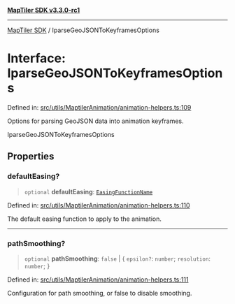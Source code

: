 [**MapTiler SDK v3.3.0-rc1**](../README.md)

***

[MapTiler SDK](../README.md) / IparseGeoJSONToKeyframesOptions

# Interface: IparseGeoJSONToKeyframesOptions

Defined in: [src/utils/MaptilerAnimation/animation-helpers.ts:109](https://github.com/maptiler/maptiler-sdk-js/blob/d9cb958ebf063ecde2f6f583eb172e5a83460e6a/src/utils/MaptilerAnimation/animation-helpers.ts#L109)

Options for parsing GeoJSON data into animation keyframes.

 IparseGeoJSONToKeyframesOptions

## Properties

### defaultEasing?

> `optional` **defaultEasing**: [`EasingFunctionName`](../enumerations/EasingFunctionName.md)

Defined in: [src/utils/MaptilerAnimation/animation-helpers.ts:110](https://github.com/maptiler/maptiler-sdk-js/blob/d9cb958ebf063ecde2f6f583eb172e5a83460e6a/src/utils/MaptilerAnimation/animation-helpers.ts#L110)

The default easing function to apply to the animation.

***

### pathSmoothing?

> `optional` **pathSmoothing**: `false` \| \{ `epsilon?`: `number`; `resolution`: `number`; \}

Defined in: [src/utils/MaptilerAnimation/animation-helpers.ts:111](https://github.com/maptiler/maptiler-sdk-js/blob/d9cb958ebf063ecde2f6f583eb172e5a83460e6a/src/utils/MaptilerAnimation/animation-helpers.ts#L111)

Configuration for path smoothing, or false to disable smoothing.
